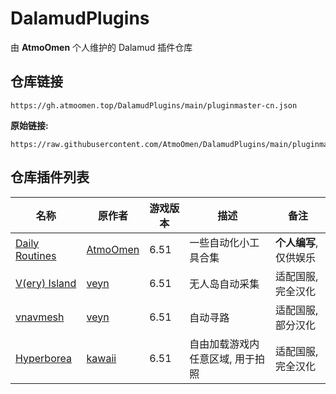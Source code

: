 # DalamudPlugins
由 **AtmoOmen** 个人维护的 Dalamud 插件仓库

## 仓库链接

```
https://gh.atmoomen.top/DalamudPlugins/main/pluginmaster-cn.json
```

**原始链接:**

```
https://raw.githubusercontent.com/AtmoOmen/DalamudPlugins/main/pluginmaster.json
```

## 仓库插件列表

| 名称      | 原作者      | 游戏版本 | 描述 | 备注 |
|----------|----------|----------|----------|----------|
| [Daily Routines](https://github.com/AtmoOmen/DailyRoutines) | [AtmoOmen](https://github.com/AtmoOmen) | 6.51 | 一些自动化小工具合集 | **个人编写**, 仅供娱乐 |
| [V(ery) Island](https://github.com/AtmoOmen/ffxiv_visland-cn) | [veyn](https://github.com/awgil) | 6.51 | 无人岛自动采集 | 适配国服, 完全汉化 |
| [vnavmesh](https://github.com/AtmoOmen/ffxiv_navmesh-cn) | [veyn](https://github.com/awgil) | 6.51 | 自动寻路 | 适配国服, 部分汉化 |
| [Hyperborea](https://github.com/AtmoOmen/Hyperborea) | [kawaii](https://github.com/kawaii) | 6.51 | 自由加载游戏内任意区域, 用于拍照 | 适配国服, 完全汉化 |

